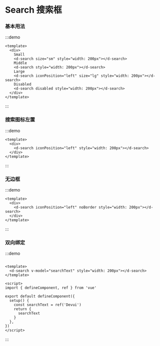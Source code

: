 # Search 搜索框

### 基本用法

:::demo

```vue
<template>
  <div>
    Small
    <d-search size="sm" style="width: 200px"></d-search>
    Middle
    <d-search style="width: 200px"></d-search>
    Large
    <d-search iconPosition="left" size="lg" style="width: 200px"></d-search>
    Disabled
    <d-search disabled style="width: 200px"></d-search>
  </div>
</template>
```
:::

### 搜索图标左置

:::demo

```vue
<template>
  <div>
    <d-search iconPosition="left" style="width: 200px"></d-search>
  </div>
</template>
```
:::

### 无边框

:::demo

```vue
<template>
  <div>
    <d-search iconPosition="left" noBorder style="width: 200px"></d-search>
  </div>
</template>
```
:::

### 双向绑定

<!-- <p>
  <d-search v-model="searchText" style="width: 200px"></d-search>
</p>

<script lang="ts">
import { defineComponent, ref } from 'vue'

export default defineComponent({
  setup() {
    const searchText = ref('')
    return {
      searchText,
    }
  },
})
</script> -->
:::demo

```vue

<template>
  <d-search v-model="searchText" style="width: 200px"></d-search>
</template>

<script>
import { defineComponent, ref } from 'vue'

export default defineComponent({
  setup() {
    const searchText = ref('Devui')
    return {
      searchText
    }
  },
})
</script>
```

:::
